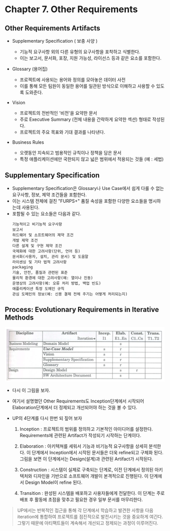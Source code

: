 # Chapter 7. Other Requirements

## Other Requirements Artifacts

- Supplementary Specification ( 보충 사양 ) 
  - 기능적 요구사항 외의 다른 유형의 요구사항을 포착하고 식별한다.
  - 이는 보고서, 문서화, 포장, 지원 가능성, 라이선스 등과 같은 요소를 포함한다.

- Glossary (용어집)
  - 프로젝트에 사용되는 용어와 정의를 모아놓은 데이터 사전
  - 이를 통해 모든 팀원이 동일한 용어를 일관된 방식으로 이해하고 사용할 수 있도록 도와준다.

- Vision 
  - 프로젝트의 전반적인 '비전'을 요약한 문서
  - 주로 Executive Summary (전체 내용을 간략하게 요약한 섹션) 형태로 작성된다.
  - 프로젝트의 주요 목표와 기대 결과를 나타낸다.

- Business Rules
  - 오랫동안 지속되고 범용적인 규칙이나 정책을 담은 문서
  - 특정 애플리케이션에만 국한되지 않고 넓은 범위에서 적용되는 것들 (예 : 세법)


## Supplementary Specification

- Supplementary Specification은 Glossary나 Use Case에서 쉽게 다룰 수 없는 요구사항, 정보, 제약 조건들을 포함한다.
- 이는 시스템 전체에 걸친 "FURPS+" 품질 속성을 포함한 다양한 요소들을 명시하는데 사용된다.
- 포함될 수 있는 요소들은 다음과 같다.
  ```
  기능적이고 비기능적 요구사항
  보고서
  하드웨어 및 소프트웨어의 제약 조건
  개발 제약 조건
  다른 설계 및 구현 제약 조건
  국제화에 대한 고려사항(단위, 언어 등)
  문서화(사용자, 설치, 관리 문서) 및 도움말
  라이센싱 및 기타 법적 고려사항
  packaging
  기술, 안전, 품질과 관련된 표준
  물리적 환경에 대한 고려사항(예: 열이나 진동)
  운영상의 고려사항(예: 오류 처리 방법, 백업 빈도)
  애플리케이션 특정 도메인 규칙
  관심 도메인의 정보(예: 신용 결제 전체 주기는 어떻게 처리되는지)
  ```

## Process: Evolutionary Requirements in Iterative Methods

<img src="./img/06-6.png">

- 다시 이 그림을 보자.
- 여기서 설명했던 Other Requirements도 Inception단계에서 시작되어 Elaboration단계에서 더 정제되고 개선되어야 하는 것을
볼 수 있다.


- UP의 4단계를 다시 한번 되 짚어 보자

  1. Inception : 프로젝트의 범위를 정의하고 기본적인 아이디어를 설정한다. Requirements에 관련된 Artifact가 작성되기 시작하는 단계이다.

  2. Elaboration : 아키텍쳐를 세워서 기능과 비기능적 요구사항을 상세히 분석한다. 이 단계에서 Inception에서 시작된 문서들은 더욱 refine되고 구체화 된다. 그림을 보면 이 단계에서는 Design(설계)과 관련된 Artifact가 시작된다.

  3. Construction : 시스템이 실제로 구축되는 단계로, 이전 단계에서 정의된 아키텍처와 디자인을 기반으로 소프트웨어 개발이 본격적으로 진행된다. 이 단계에서 Design Model이 refine 된다.

  4. Transition : 완성된 시스템을 배포하고 사용자들에게 전달한다. 이 단계는 주로 배포 후 활동에 초점을 맞추고 필요한 경우 일부 문서를 마무리한다.

> UP에서는 반복적인 접근을 통해 각 단계에서 학습하고 발견한 사항을 다음 iteration에 통합하여 프로젝트를 점진적으로 발전시키는 것을 중요하게 여긴다. 그렇기 때문에 아티팩트들이 계속해서 개선되고 정제되는 과정이 이루어진다.


